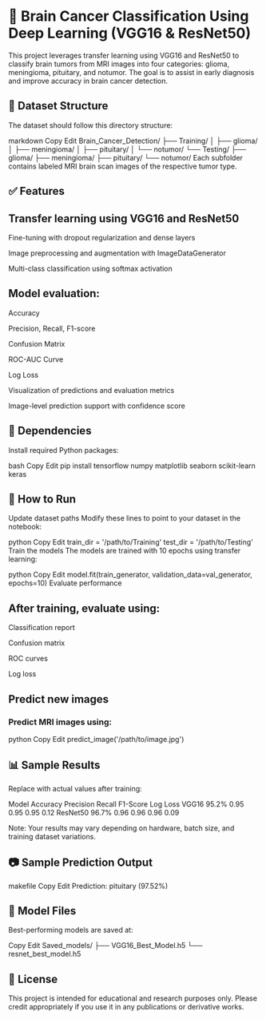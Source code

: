 #  🧠 Brain Cancer Classification Using Deep Learning (VGG16 & ResNet50)
This project leverages transfer learning using VGG16 and ResNet50 to classify brain tumors from MRI images into four categories: glioma, meningioma, pituitary, and notumor. The goal is to assist in early diagnosis and improve accuracy in brain cancer detection.

## 📂 Dataset Structure
The dataset should follow this directory structure:

markdown
Copy
Edit
Brain_Cancer_Detection/
├── Training/
│   ├── glioma/
│   ├── meningioma/
│   ├── pituitary/
│   └── notumor/
└── Testing/
    ├── glioma/
    ├── meningioma/
    ├── pituitary/
    └── notumor/
Each subfolder contains labeled MRI brain scan images of the respective tumor type.


## ✅ Features
## Transfer learning using VGG16 and ResNet50

Fine-tuning with dropout regularization and dense layers

Image preprocessing and augmentation with ImageDataGenerator

Multi-class classification using softmax activation

## Model evaluation:

Accuracy

Precision, Recall, F1-score

Confusion Matrix

ROC-AUC Curve

Log Loss

Visualization of predictions and evaluation metrics

Image-level prediction support with confidence score

## 🧪 Dependencies
Install required Python packages:

bash
Copy
Edit
pip install tensorflow numpy matplotlib seaborn scikit-learn keras

## 🚀 How to Run
Update dataset paths
Modify these lines to point to your dataset in the notebook:

python
Copy
Edit
train_dir = '/path/to/Training'
test_dir = '/path/to/Testing'
Train the models
The models are trained with 10 epochs using transfer learning:

python
Copy
Edit
model.fit(train_generator, validation_data=val_generator, epochs=10)
Evaluate performance

## After training, evaluate using:

Classification report

Confusion matrix

ROC curves

Log loss

## Predict new images
### Predict MRI images using:

python
Copy
Edit
predict_image('/path/to/image.jpg')

## 📊 Sample Results
Replace with actual values after training:

Model	Accuracy	Precision	Recall	F1-Score	Log Loss
VGG16	95.2%	0.95	0.95	0.95	0.12
ResNet50	96.7%	0.96	0.96	0.96	0.09

Note: Your results may vary depending on hardware, batch size, and training dataset variations.

## 📷 Sample Prediction Output
makefile
Copy
Edit
Prediction: pituitary (97.52%)

## 💾 Model Files
Best-performing models are saved at:

Copy
Edit
Saved_models/
├── VGG16_Best_Model.h5
└── resnet_best_model.h5

## 📝 License
This project is intended for educational and research purposes only. Please credit appropriately if you use it in any publications or derivative works.

